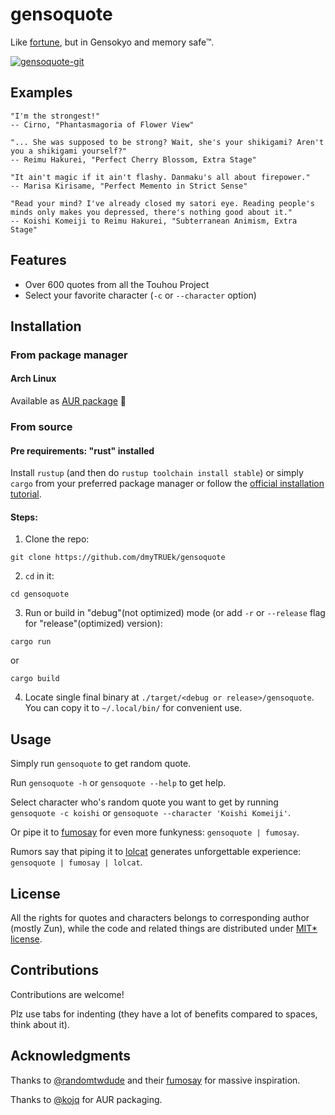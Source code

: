 # gensoquote
Like [fortune](https://en.wikipedia.org/wiki/Fortune_(Unix)), but in Gensokyo and memory safe™.

[![gensoquote-git](https://img.shields.io/aur/version/gensoquote-git?color=1793d1&label=gensoquote-git&logo=arch-linux&style=for-the-badge)](https://aur.archlinux.org/packages/gensoquote-git/)

## Examples
```
"I'm the strongest!"
-- Cirno, "Phantasmagoria of Flower View"
```
```
"... She was supposed to be strong? Wait, she's your shikigami? Aren't you a shikigami yourself?"
-- Reimu Hakurei, "Perfect Cherry Blossom, Extra Stage"
```
```
"It ain't magic if it ain't flashy. Danmaku's all about firepower."
-- Marisa Kirisame, "Perfect Memento in Strict Sense"
```
```
"Read your mind? I've already closed my satori eye. Reading people's minds only makes you depressed, there's nothing good about it."
-- Koishi Komeiji to Reimu Hakurei, "Subterranean Animism, Extra Stage"
```

## Features
- Over 600 quotes from all the Touhou Project
- Select your favorite character (`-c` or `--character` option)

## Installation
### From package manager
#### Arch Linux
Available as [AUR package](https://aur.archlinux.org/packages/gensoquote-git/) 🎉

### From source
#### Pre requirements: "rust" installed
Install `rustup` (and then do `rustup toolchain install stable`) or simply `cargo`
from your preferred package manager
or follow the [official installation tutorial](https://www.rust-lang.org/tools/install).

#### Steps:
1. Clone the repo:
```
git clone https://github.com/dmyTRUEk/gensoquote
```

2. `cd` in it:
```
cd gensoquote
```

3. Run or build in "debug"(not optimized) mode (or add `-r` or `--release` flag for "release"(optimized) version):
```
cargo run
```
or
```
cargo build
```

4. Locate single final binary at `./target/<debug or release>/gensoquote`.
You can copy it to `~/.local/bin/` for convenient use.

## Usage
Simply run `gensoquote` to get random quote.

Run `gensoquote -h` or `gensoquote --help` to get help.

Select character who's random quote you want to get by running
`gensoquote -c koishi` or `gensoquote --character 'Koishi Komeiji'`.

Or pipe it to [fumosay](https://github.com/randomtwdude/fumosay) for even more funkyness:
`gensoquote | fumosay`.

Rumors say that piping it to [lolcat](https://github.com/busyloop/lolcat) generates unforgettable experience:
`gensoquote | fumosay | lolcat`.

## License
All the rights for quotes and characters belongs to corresponding author (mostly Zun),
while the code and related things are distributed under [MIT* license](./LICENSE.md).

## Contributions
Contributions are welcome!

Plz use tabs for indenting
(they have a lot of benefits compared to spaces, think about it).

## Acknowledgments
Thanks to [@randomtwdude](https://github.com/randomtwdude) and their [fumosay](https://github.com/randomtwdude/fumosay) for massive inspiration.

Thanks to [@kojq](https://github.com/kojq) for AUR packaging.
